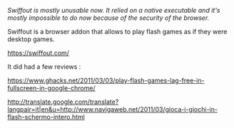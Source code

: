 *Swiffout is mostly unusable now. It relied on a native executable and it's mostly impossible to do now because of the security of the browser.*

Swiffout is a browser addon that allows to play flash games as if they were desktop games.

https://swiffout.com/

It did had a few reviews :

https://www.ghacks.net/2011/03/03/play-flash-games-lag-free-in-fullscreen-in-google-chrome/

http://translate.google.com/translate?langpair=it|en&u=http://www.navigaweb.net/2011/03/gioca-i-giochi-in-flash-schermo-intero.html
